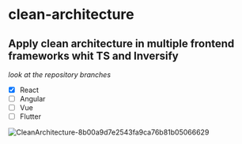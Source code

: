 # clean-architecture

## Apply clean architecture in multiple frontend frameworks whit TS and Inversify

*look at the repository branches*

- [x] React 
- [ ] Angular
- [ ] Vue
- [ ] Flutter

![CleanArchitecture-8b00a9d7e2543fa9ca76b81b05066629](https://user-images.githubusercontent.com/28877837/111178706-6a8b8e80-8579-11eb-9259-daf511791b6d.jpg)

